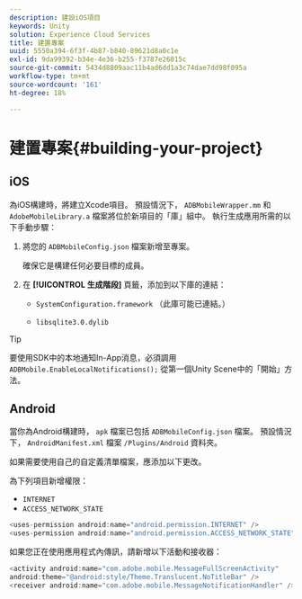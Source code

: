 ```yaml
---
description: 建設iOS項目
keywords: Unity
solution: Experience Cloud Services
title: 建置專案
uuid: 5550a394-6f3f-4b87-b840-89621d8a0c1e
exl-id: 9da99392-b34e-4e36-b255-f3787e26015c
source-git-commit: 5434d8809aac11b4ad6dd1a3c74dae7dd98f095a
workflow-type: tm+mt
source-wordcount: '161'
ht-degree: 18%

---
```


# 建置專案{#building-your-project}

## iOS

為iOS構建時，將建立Xcode項目。 預設情況下， `ADBMobileWrapper.mm` 和  `AdobeMobileLibrary.a` 檔案將位於新項目的「庫」組中。 執行生成應用所需的以下手動步驟：

1. 將您的 `ADBMobileConfig.json` 檔案新增至專案。

   確保它是構建任何必要目標的成員。

1. 在 **[!UICONTROL 生成階段]** 頁籤，添加到以下庫的連結：

   * `SystemConfiguration.framework`
（此庫可能已連結。）

   * `libsqlite3.0.dylib`

>[!TIP]
>
>要使用SDK中的本地通知In-App消息，必須調用 `ADBMobile.EnableLocalNotifications();` 從第一個Unity Scene中的「開始」方法。

## Android

當你為Android構建時， `apk` 檔案已包括 `ADBMobileConfig.json` 檔案。 預設情況下， `AndroidManifest.xml` 檔案 `/Plugins/Android` 資料夾。

如果需要使用自己的自定義清單檔案，應添加以下更改。

為下列項目新增權限：

* `INTERNET`
* `ACCESS_NETWORK_STATE`

```java
<uses-permission android:name="android.permission.INTERNET" />
<uses-permission android:name="android.permission.ACCESS_NETWORK_STATE" />
```

如果您正在使用應用程式內傳訊，請新增以下活動和接收器：

```java
<activity android:name="com.adobe.mobile.MessageFullScreenActivity"  
android:theme="@android:style/Theme.Translucent.NoTitleBar" />
<receiver android:name="com.adobe.mobile.MessageNotificationHandler" />
```
